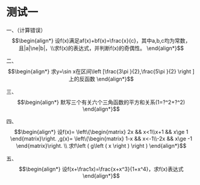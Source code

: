 # 测试一
一、（计算错误）
$$\begin{align*}
设f(x)满足af(x)+bf(x)=\frac{x}{c}，其中a,b,c均为常数，且|a|\ne|b|，\\求f(x)的表达式，并判断f(x)的奇偶性。
\end{align*}$$

二、
$$\begin{align*}
求y=\sin x在区间\left [\frac{3\pi }{2},\frac{5\pi }{2}  \right ]上的反函数
\end{align*}$$

三、
$$\begin{align*}
默写三个有关六个三角函数的平方和关系(1=?^2+?^2)
\end{align*}$$

四、
$$\begin{align*}
设f(x)=
\left\{\begin{matrix}
 2x && x<1\\x+1 && x\ge 1
\end{matrix}\right.
,g(x)=
\left\{\begin{matrix}
 1-x && x<-1\\-2x && x\ge -1
\end{matrix}\right.
\\
求f\left ( g\left ( x \right )  \right ) 
\end{align*}$$

五、
$$\begin{align*}
设f(x+\frac1x)=\frac{x+x^3}{1+x^4}，求f(x)表达式
\end{align*}$$